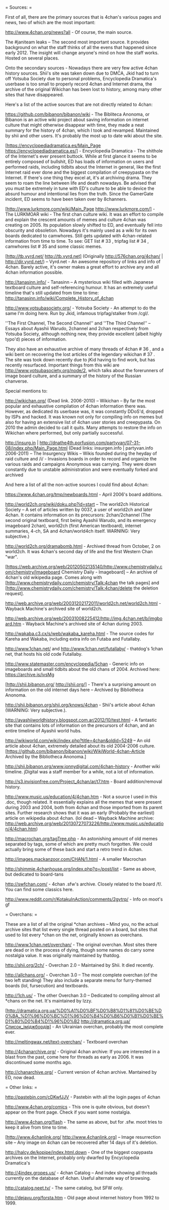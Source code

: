= Sources: =

First of all, there are the primary sources that is 4chan's various pages and news, two of which are the most important:

http://www.4chan.org/news?all - Of course, the main source.

The #janiteam leaks – The second most important source. It provides background on what the staff thinks of all the evens that happened since early 2012. The insight will change anyone's mind on how the staff works. Hosted on several places.

Onto the secondary sources - Nowadays there are very few active 4chan history sources. Shii's site was taken down due to DMCA, Jkid had to turn off Yotsuba Society due to personal problems, Encyclopedia Dramatica's userbase is too small to properly record 4chan and Internet drama, the archive of the original Wikichan has been lost to history, among many other sites that have disappeared.

Here's a list of the active sources that are not directly related to 4chan:

https://github.com/bibanon/bibanon/wiki - The Bibliteca Anonoma, or Bibanon is an active wiki project about saving information on internet culture that might otherwise disappear with time, they made a neat summary for the history of 4chan, which I took and revamped. Maintained by shii and other users. It's probably the most up to date wiki about the site.

[https://encyclopediadramatica.es/Main_Page https://encyclopediadramatica.es/] - Encyclopedia Dramatica - The shithole of the Internet's ever present buttock. While at first glance it seems to be entirely composed of bullshit, ED has loads of information on users and performed raids, including tidbits about the Internet in general, like the first Internet raid ever done and the biggest compilation of creepypasta on the Internet. If there's one thing they excel at, it's at archiving drama. They seem to roam the line between life and death nowadays. Be advised that you must be extremely in tune with ED's culture to be able to device the absurd humour and intentional lies from the truth. Since the GamerGate incident, ED seems to have been taken over by 8channers.

[http://www.lurkmore.com/wiki/Main_Page http://www.lurkmore.com/] - The LURKMOAR wiki - The first chan culture wiki. It was an effort to compile and explain the crescent amounts of memes and culture 4chan was creating on 2005. Its population slowly shifted to ED, and eventually fell into obscurity and obsoletion. Nowadays it's mainly used as a wiki for its own boards dedicated to camwhores. Still gets updated with 4chan-related information from time to time. To see: GET list # 33 , tripfag list # 34 , camwhores list # 35 and some classic memes.

[http://tb.vyrd.net/ http://tb.vyrd.net] (Originally http://576chan.org/4chan/ | http://dir.vyrd.net/) – Vyrd.net - An awesome repository of links and info of 4chan. Barely active, it's owner makes a great effort to archive any and all 4chan information possible.

http://tanasinn.info/ - Tanasinn – A mysterious wiki filled with Japanese textboard culture and self-referencing humour. It has an extremely useful timeline that's still updated from time to time: http://tanasinn.info/wiki/Complete_History_of_4chan

http://www.yotsubasociety.org/ - Yotsuba Society - An attempt to do the same I'm doing here. Run by Jkid, infamous tripfag/stalker from /cgl/.

''The First Channel, The Second Channel'' and ''The Third Channel'' – Essays about Ayashii Warudo, 2channel and 2chan respectively from Yotsuba Society, although nothing new, they provide excellent (albeit highly typo'd) pieces of information.

They also have an exhaustive archive of many threads of 4chan # 36 , and a wiki bent on recovering the lost articles of the legendary wikichan # 37 . The site was took down recently due to jKid having to find work, but has recently resurfaced. Important things from this wiki are http://www.yotsubasociety.org/node/2, which talks about the forerunners of image board culture, and a summary of the history of the Russian chanverse.

Special mentions to:

http://wikichan.org/ (Dead link. 2006-2010) – Wikichan – By far the most popular and exhaustive compilation of 4chan information there was. However, as dedicated its userbase was, it was constantly DDoS'd, dropped by ISPs and hacked. It was known not only for compiling info on memes but also for having an extensive list of 4chan user stories and creepypasta. On 2010 the admin decided to call it quits. Many attempts to restore the info on Wikichan where performed, but only partially successful.

http://insurg.in | http://dnathe4th.porfusion.com/partyvan/07-31-08/index.php/Main_Page.html (Dead links: insurgen.info | partyvan.info 2006-2011) – The Insurgency Wikis – Wikis founded during the heyday of raid culture and /i/ - Invasions boards in order to record and organize the various raids and campaigns Anonymous was carrying. They were down constantly due to unstable administration and were eventually forked and archived

And here a list of all the non-active sources I could find about 4chan:

https://www.4chan.org/tmp/newboards.html - April 2006's board additions.

http://world2ch.org/wiki/doku.php?id=start – The world2ch Historical Society – A set of articles written by 0037, a user of world2ch and later 4chan. It contains information on its precursors: 2chan/2channel (The second original textboard, first being Ayashii Warudo, and its emergency imageboard 2chan), world2ch (first American textboard), internet summaries, 4-ch, SA and 4chan/world4ch itself. WARNING: Very subjective.)

http://world2ch.org/dramabomb.html - Archived thread from October, 2 on world2ch. It was 4chan's second day of life and the first Western Chan &quot;war&quot;.

[https://web.archive.org/web/20120502135140/http://www.chemistrydaily.com/chemistry/Imageboard Chemistry Daily - Imageboard] – An archive of 4chan's old wikipedia page. Comes along with [http://www.chemistrydaily.com/chemistry/Talk:4chan the talk pages] and [http://www.chemistrydaily.com/chemistry/Talk:4chan/delete the deletion request].

http://web.archive.org/web/20031202172011/world2ch.net/world2ch.html - Wayback Machine's archived site of world2ch.

http://web.archive.org/web/20031008225412/http://img.4chan.net/b/imgboard.htm - Wayback Machine's archived site of 4chan during 2003.

http://wakaba.c3.cx/s/web/wakaba_kareha.html - The source codes for Kareha and Wakaba, including extra info on Futaba and Futallaby.

http://www.1chan.net/ and http://www.1chan.net/futallaby/ - thatdog's 1chan net, that hosts his old code Futallaby.

http://www.statemaster.com/encyclopedia/5chan - Generic info on imageboards and small tidbits about the old chans of 2004. Archived here: https://archive.is/ivsMg

[http://shii.bibanon.org/ http://shii.org/] - There's a surprising amount on information on the old internet days here – Archived by Bibliotheca Anonoma.

http://shii.bibanon.org/shii.org/knows/4chan - Shii's article about 4chan (WARNING: Very subjective.).

http://ayashiiworldhistory.blogspot.com.ar/2012/10/test.html - A fantastic site that contains lots of information on the precursors of 4chan, and an entire timeline of Ayashii world hubs.

http://wikiworld.com/wiki/index.php?title=4chan&oldid=5249 – An old article about 4chan, extremely detailed about its old 2004-2006 culture. [https://github.com/bibanon/bibanon/wiki/WikiWorld-4chan-Article Archived by the Bibliotheca Anonoma.]

http://shii.bibanon.org/www.jonnydigital.com/4chan-history - Another wiki timeline. jDigital was a staff member for a while, not a lot of information.

http://s3.invisionfree.com/Project_4chan/ar/t7.htm - Board addition/removal history.

http://www.music.us/education/4/4chan.htm - Not a source I used in this .doc, though related. It essentially explains all the memes that were present during 2003 and 2004, both from 4chan and those imported from its parent sites. Further research shows that it was an early (Probably the earliest) article on wikipedia about 4chan. (lol dead – Wayback Machine archive: http://web.archive.org/web/20130727073226/http://www.music.us/education/4/4chan.htm)

http://macrochan.org/tagTree.php - An astonishing amount of old memes separated by tags, some of which are pretty much forgotten. We could actually bring some of these back and start a retro trend in 4chan.

http://images.mackanzoor.com/CHAN/1.html - A smaller Macrochan

http://shimmie.4chanhouse.org/index.php?q=/post/list - Same as above, but dedicated to board-tans

http://swfchan.com/ - 4chan .sfw's archive. Closely related to the board /f/. You can find some classics here.

http://www.reddit.com/r/KotakuInAction/comments/2gvtrp/ - Info on moot's gf

= Overchans: =

These are a list of all the original *chan archives – Mind you, no the actual archive sites that list every single thread posted on a board, but sites that used to list every *chan on the net, originally known as overchans.

http://www.1chan.net/overchan/ - The original overchan. Most sites there are dead or in the process of dying, though some names do carry some nostalgia value. It was originally maintained by thatdog.

http://shii.org/2ch/ - Overchan 2.0 – Maintained by Shii. It died recently.

http://allchans.org/ - Overchan 3.0 – The most complete overchan (of the two left standing) They also include a separate menu for furry-themed boards (lol, fursecution) and textboards.

http://1ch.us/ - The other Overchan 3.0 – Dedicated to compiling almost all *chans on the net. It's maintained by Izzy.

[http://dramatica.org.ua/%D0%A1%D0%BF%D0%B8%D1%81%D0%BE%D0%BA_%D1%96%D0%BC%D1%96%D0%B4%D0%B6%D0%B1%D0%BE%D1%80%D0%B4%D1%96%D0%B2 http://dramatica.org.ua/Список_іміджбордів] - An Ukrainian overchan, probably the most complete ever.

http://meltingwax.net/text-overchan/ - Textboard overchan

http://4chanarchive.org/ - Original 4chan archive: If you are interested in a blast from the past, come here for threads as early as 2006. It was discontinued some months ago.

http://chanarchive.org/ - Current version of 4chan archive. Mantained by ED, now dead.

= Other links: =

http://pastebin.com/cDKwfJJV - Pastebin with all the login pages of 4chan

http://www.4chan.org/comics - This one is quite obvious, but doesn't appear on the front page. Check if you want some nostalgia.

http://www.4chan.org/flash - The same as above, but for .sfw. moot tries to keep it alive from time to time.

[http://www.4chanlink.org/ http://www.4chanlink.org] – Image resurrection site – Any image on 4chan can be recovered after 14 days of it's deletion.

http://halcy.de/kopipe/index.html.down - One of the biggest copypasta archives on the Internet, probably only dwarfed by Encyclopedia Dramatica's

http://4index.gropes.us/ - 4chan Catalog – And index showing all threads currently on the database of 4chan. Useful alternate way of browsing.

http://catalog.neet.tv/ - The same catalog, but SFW only.

http://dejavu.org/forsta.htm - Old page about internet history from 1992 to 1999.